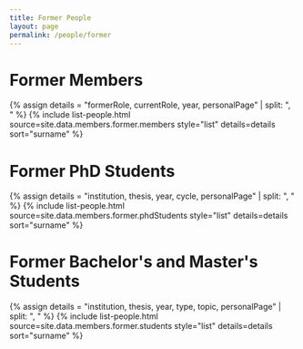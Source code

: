 ```yaml
---
title: Former People
layout: page
permalink: /people/former
---
```


<!---
<h1>Former Heads of Unit</h1>
{% assign details = "formerRole, currentRole, year, personalPage" | split: ", " %}
{% include list-people.html source=site.data.members.former.head style="list" details=details sort="surname" %}
-->
<h1>Former Members</h1>
{% assign details = "formerRole, currentRole, year, personalPage" | split: ", " %}
{% include list-people.html source=site.data.members.former.members style="list" details=details sort="surname" %}

<h1>Former PhD Students</h1>
{% assign details = "institution, thesis, year, cycle, personalPage" | split: ", " %}
{% include list-people.html source=site.data.members.former.phdStudents style="list" details=details sort="surname" %}

<h1>Former Bachelor's and Master's Students</h1>
{% assign details = "institution, thesis, year, type, topic, personalPage" | split: ", " %}
{% include list-people.html source=site.data.members.former.students style="list" details=details sort="surname" %}
